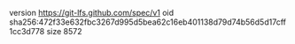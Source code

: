 version https://git-lfs.github.com/spec/v1
oid sha256:472f33e632fbc3267d995d5bea62c16eb401138d79d74b56d5d17cff1cc3d778
size 8572
